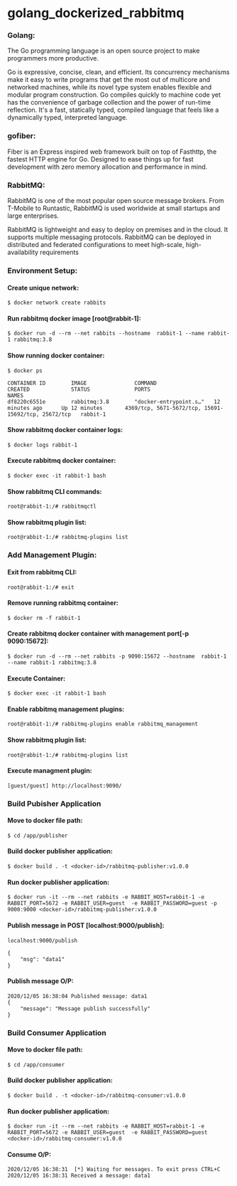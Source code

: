 # golang_dockerized_rabbitmq

### Golang:

The Go programming language is an open source project to make programmers more productive.

Go is expressive, concise, clean, and efficient. Its concurrency mechanisms make it easy to write programs that get the most out of multicore and networked machines, while its novel type system enables flexible and modular program construction. Go compiles quickly to machine code yet has the convenience of garbage collection and the power of run-time reflection. It's a fast, statically typed, compiled language that feels like a dynamically typed, interpreted language.

### gofiber:

Fiber is an Express inspired web framework built on top of Fasthttp, the fastest HTTP engine for Go. Designed to ease things up for fast development with zero memory allocation and performance in mind.

### RabbitMQ:

 RabbitMQ is one of the most popular open source message brokers. From T-Mobile to Runtastic, RabbitMQ is used worldwide at small startups and large enterprises.

RabbitMQ is lightweight and easy to deploy on premises and in the cloud. It supports multiple messaging protocols. RabbitMQ can be deployed in distributed and federated configurations to meet high-scale, high-availability requirements

### Environment Setup:

#### Create unique network:
    $ docker network create rabbits

#### Run rabbitmq docker image [root@rabbit-1]: 
    $ docker run -d --rm --net rabbits --hostname  rabbit-1 --name rabbit-1 rabbitmq:3.8

#### Show running docker container:
    $ docker ps

    CONTAINER ID        IMAGE               COMMAND                  CREATED             STATUS              PORTS                                                 NAMES
    df8220c6551e        rabbitmq:3.8        "docker-entrypoint.s…"   12 minutes ago      Up 12 minutes       4369/tcp, 5671-5672/tcp, 15691-15692/tcp, 25672/tcp   rabbit-1

#### Show rabbitmq docker container logs:
    $ docker logs rabbit-1

#### Execute rabbitmq docker container:
    $ docker exec -it rabbit-1 bash

#### Show rabbitmq CLI commands:
    root@rabbit-1:/# rabbitmqctl

#### Show rabbitmq plugin list:
    root@rabbit-1:/# rabbitmq-plugins list

### Add Management Plugin:

#### Exit from rabbitmq CLI:
    root@rabbit-1:/# exit

#### Remove running rabbitmq container:
    $ docker rm -f rabbit-1

#### Create rabbitmq docker container with management port[-p 9090:15672]:
    $ docker run -d --rm --net rabbits -p 9090:15672 --hostname  rabbit-1 --name rabbit-1 rabbitmq:3.8

#### Execute Container:
    $ docker exec -it rabbit-1 bash

#### Enable rabbitmq management plugins:
    root@rabbit-1:/# rabbitmq-plugins enable rabbitmq_management

#### Show rabbitmq plugin list:
    root@rabbit-1:/# rabbitmq-plugins list

#### Execute managment plugin:
    [guest/guest] http://localhost:9090/

### Build Pubisher Application

#### Move to docker file path:
    $ cd /app/publisher

#### Build docker publisher application:
    $ docker build . -t <docker-id>/rabbitmq-publisher:v1.0.0

#### Run docker publisher application:
    $ docker run -it --rm --net rabbits -e RABBIT_HOST=rabbit-1 -e RABBIT_PORT=5672 -e RABBIT_USER=guest  -e RABBIT_PASSWORD=guest -p 9000:9000 <docker-id>/rabbitmq-publisher:v1.0.0

#### Publish message in POST [localhost:9000/publish]:
    localhost:9000/publish
    
    {
        "msg": "data1"
    }

#### Publish message O/P:
    2020/12/05 16:38:04 Published message: data1
    {
        "message": "Message publish successfully"
    }

### Build Consumer Application

#### Move to docker file path:
    $ cd /app/consumer

#### Build docker publisher application:
    $ docker build . -t <docker-id>/rabbitmq-consumer:v1.0.0

#### Run docker publisher application:
    $ docker run -it --rm --net rabbits -e RABBIT_HOST=rabbit-1 -e RABBIT_PORT=5672 -e RABBIT_USER=guest  -e RABBIT_PASSWORD=guest <docker-id>/rabbitmq-consumer:v1.0.0

#### Consume O/P:
    2020/12/05 16:38:31  [*] Waiting for messages. To exit press CTRL+C
    2020/12/05 16:38:31 Received a message: data1
